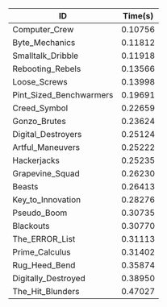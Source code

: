 |ID|Time(s)|
|-|-|
|Computer_Crew|0.10756|
|Byte_Mechanics|0.11812|
|Smalltalk_Dribble|0.11918|
|Rebooting_Rebels|0.13566|
|Loose_Screws|0.13998|
|Pint_Sized_Benchwarmers|0.19691|
|Creed_Symbol|0.22659|
|Gonzo_Brutes|0.23624|
|Digital_Destroyers|0.25124|
|Artful_Maneuvers|0.25222|
|Hackerjacks|0.25235|
|Grapevine_Squad|0.26230|
|Beasts|0.26413|
|Key_to_Innovation|0.28276|
|Pseudo_Boom|0.30735|
|Blackouts|0.30770|
|The_ERROR_List|0.31113|
|Prime_Calculus|0.31402|
|Rug_Heed_Bend|0.35874|
|Digitally_Destroyed|0.38950|
|The_Hit_Blunders|0.47027|
